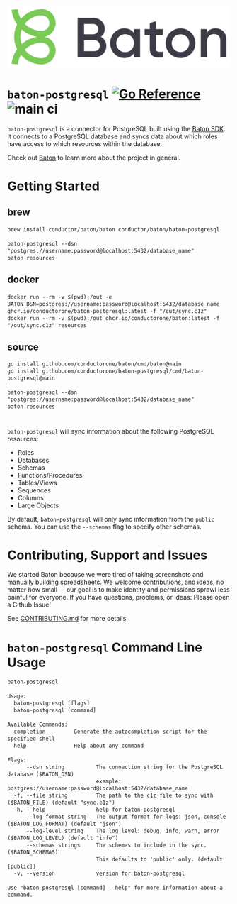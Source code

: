 ![Baton Logo](./docs/images/baton-logo.png)

# `baton-postgresql` [![Go Reference](https://pkg.go.dev/badge/github.com/conductorone/baton-postgresql.svg)](https://pkg.go.dev/github.com/conductorone/baton-postgresql) ![main ci](https://github.com/conductorone/baton-postgresql/actions/workflows/main.yaml/badge.svg)

`baton-postgresql` is a connector for PostgreSQL built using the [Baton SDK](https://github.com/conductorone/baton-sdk). It connects to a PostgreSQL database and syncs data about which roles have access to which resources within the database.

Check out [Baton](https://github.com/conductorone/baton) to learn more about the project in general.


# Getting Started
## brew
```
brew install conductor/baton/baton conductor/baton/baton-postgresql

baton-postgresql --dsn "postgres://username:password@localhost:5432/database_name"
baton resources
```

## docker
```
docker run --rm -v $(pwd):/out -e BATON_DSN=postgres://username:password@localhost:5432/database_name ghcr.io/conductorone/baton-postgresql:latest -f "/out/sync.c1z"
docker run --rm -v $(pwd):/out ghcr.io/conductorone/baton:latest -f "/out/sync.c1z" resources
```

## source
```
go install github.com/conductorone/baton/cmd/baton@main
go install github.com/conductorone/baton-postgresql/cmd/baton-postgresql@main

baton-postgresql --dsn "postgres://username:password@localhost:5432/database_name" 
baton resources
```

# 
`baton-postgresql` will sync information about the following PostgreSQL resources:
- Roles
- Databases
- Schemas
- Functions/Procedures
- Tables/Views
- Sequences
- Columns
- Large Objects

By default, `baton-postgresql` will only sync information from the `public` schema. You can use the `--schemas` flag to specify other schemas.

# Contributing, Support and Issues

We started Baton because we were tired of taking screenshots and manually building spreadsheets.  We welcome contributions, and ideas, no matter how small -- our goal is to make identity and permissions sprawl less painful for everyone.  If you have questions, problems, or ideas: Please open a Github Issue!

See [CONTRIBUTING.md](https://github.com/ConductorOne/baton/blob/main/CONTRIBUTING.md) for more details.

# `baton-postgresql` Command Line Usage

```
baton-postgresql

Usage:
  baton-postgresql [flags]
  baton-postgresql [command]

Available Commands:
  completion         Generate the autocompletion script for the specified shell
  help               Help about any command

Flags:
      --dsn string          The connection string for the PostgreSQL database ($BATON_DSN)
                            example: postgres://username:password@localhost:5432/database_name
  -f, --file string         The path to the c1z file to sync with ($BATON_FILE) (default "sync.c1z")
  -h, --help                help for baton-postgresql
      --log-format string   The output format for logs: json, console ($BATON_LOG_FORMAT) (default "json")
      --log-level string    The log level: debug, info, warn, error ($BATON_LOG_LEVEL) (default "info")
      --schemas strings     The schemas to include in the sync. ($BATON_SCHEMAS)
                            This defaults to 'public' only. (default [public])
  -v, --version             version for baton-postgresql

Use "baton-postgresql [command] --help" for more information about a command.
